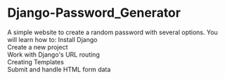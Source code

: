 # Django-Password_Generator
A simple website to create a random password with several options. You will learn how to:
  Install Django  
  Create a new project  
  Work with Django's URL routing  
  Creating Templates  
  Submit and handle HTML form data
  
